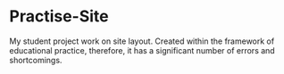 # Practise-Site
My student project work on site layout. Created within the framework of educational practice, therefore, it has a significant number of errors and shortcomings.
